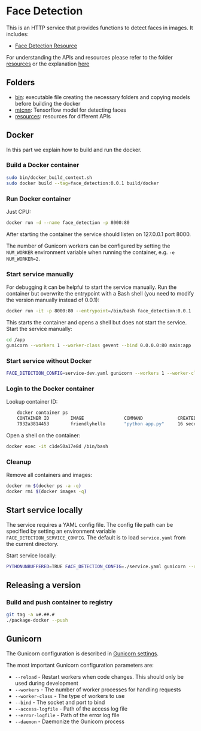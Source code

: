 # Face Detection

This is an HTTP service that provides functions to detect faces in images. It includes:

* [Face Detection Resource](resources/FaceDetectionResource.py)

For understanding the APIs and resources please refer to the folder [resources](resources) or the explanation [here](resources/README.md)

## Folders

* [bin](bin): executable file creating the necessary folders and copying models before building the docker
* [mtcnn](mtcc): Tensorflow model for detecting faces
* [resources](resources): resources for different APIs


## Docker

In this part we explain how to build and run the docker.

### Build a Docker container
 

```bash
sudo bin/docker_build_context.sh
sudo docker build --tag=face_detection:0.0.1 build/docker
```


### Run Docker container

Just CPU:

```bash
docker run -d --name face_detection -p 8000:80
```

After starting the container the service should listen on 127.0.0.1 port 8000.

The number of Gunicorn workers can be configured by setting the `NUM_WORKER` environment variable when running the container, e.g. `-e NUM_WORKER=2`.

### Start service manually

For debugging it can be helpful to start the service manually. Run the container but overwrite the entrypoint with a Bash shell (you need to modify the version manually instead of 0.0.1):

```bash
docker run -it -p 8000:80 --entrypoint=/bin/bash face_detection:0.0.1
```

This starts the container and opens a shell but does not start the service. Start the service manually:

```bash
cd /app
gunicorn --workers 1 --worker-class gevent --bind 0.0.0.0:80 main:app
```

### Start service without Docker

```bash
FACE_DETECTION_CONFIG=service-dev.yaml gunicorn --workers 1 --worker-class gevent --bind 0.0.0.0:8000 main:app
```

### Login to the Docker container

Lookup container ID:

```bash
    docker container ps
    CONTAINER ID        IMAGE               COMMAND             CREATED             STATUS              PORTS                  NAMES
    7932a3814453        friendlyhello       "python app.py"     16 seconds ago      Up 15 seconds       0.0.0.0:4000->80/tcp   musing_robinson
```

Open a shell on the container:

```bash
docker exec -it c1de50a17e8d /bin/bash
```

### Cleanup

Remove all containers and images:

```bash
docker rm $(docker ps -a -q)
docker rmi $(docker images -q)
```

## Start service locally

The service requires a YAML config file. The config file path can be specified by setting an environment variable `FACE_DETECTION_SERVICE_CONFIG`. The default is to load `service.yaml` from the current directory.

Start service locally:

```bash
PYTHONUNBUFFERED=TRUE FACE_DETECTION_CONFIG=./service.yaml gunicorn --reload --workers 1 --worker-class gevent --bind 0.0.0.0:8080 main:app
```

## Releasing a version

### Build and push container to registry

```bash
git tag -a v#.##.#
./package-docker --push
```

## Gunicorn

The Gunicorn configuration is described in [Gunicorn settings](http://docs.gunicorn.org/en/stable/settings.html).

The most important Gunicorn configuration parameters are:

* `--reload` - Restart workers when code changes. This should only be used during development
* `--workers` - The number of worker processes for handling requests
* `--worker-class` - The type of workers to use
* `--bind` - The socket and port to bind
* `--access-logfile` - Path of the access log file
* `--error-logfile` -  Path of the error log file
* `--daemon` - Daemonize the Gunicorn process
